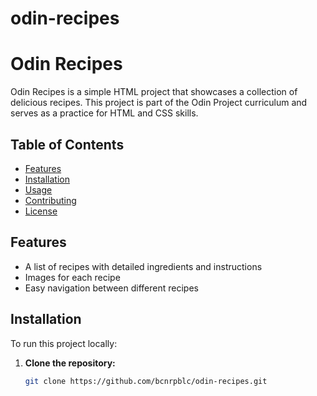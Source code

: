 # odin-recipes

# Odin Recipes

Odin Recipes is a simple HTML project that showcases a collection of delicious recipes. This project is part of the Odin Project curriculum and serves as a practice for HTML and CSS skills.

## Table of Contents
- [Features](#features)
- [Installation](#installation)
- [Usage](#usage)
- [Contributing](#contributing)
- [License](#license)

## Features
- A list of recipes with detailed ingredients and instructions
- Images for each recipe
- Easy navigation between different recipes

## Installation
To run this project locally:

1. **Clone the repository:**
   ```sh
   git clone https://github.com/bcnrpblc/odin-recipes.git
